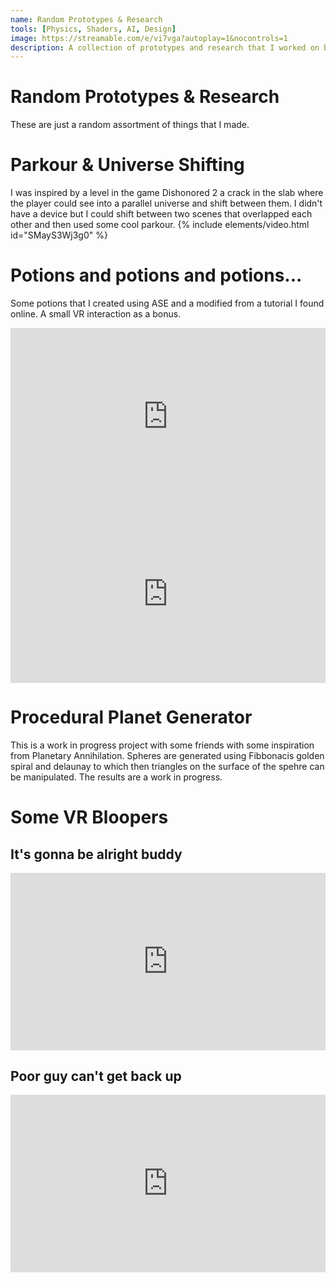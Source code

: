 ```yaml
---
name: Random Prototypes & Research
tools: [Physics, Shaders, AI, Design]
image: https://streamable.com/e/vi7vga?autoplay=1&nocontrols=1
description: A collection of prototypes and research that I worked on but didn't end up finishing or would like to go back to and finish one day.
---
```


# Random Prototypes & Research
These are just a random assortment of things that I made.

# Parkour & Universe Shifting
I was inspired by a level in the game Dishonored 2 a crack in the slab where the player could see into a parallel universe and shift between them. I didn't have a device but I could shift between two scenes that overlapped each other and then used some cool parkour.
{% include elements/video.html id="SMayS3Wj3g0" %}

# Potions and potions and potions...  
Some potions that I created using ASE and a modified from a tutorial I found online. A small VR interaction as a bonus. 
<div style="width:100%;height:0px;position:relative;padding-bottom:56.250%;"><iframe src="https://streamable.com/e/ltuy92?autoplay=1" frameborder="0" width="100%" height="100%" allowfullscreen allow="autoplay" style="width:100%;height:100%;position:absolute;left:0px;top:0px;overflow:hidden;"></iframe></div>
<div style="width:100%;height:0px;position:relative;padding-bottom:56.250%;"><iframe src="https://streamable.com/e/4qczgr?autoplay=1&nocontrols=1" frameborder="0" width="100%" height="100%" allowfullscreen allow="autoplay" style="width:100%;height:100%;position:absolute;left:0px;top:0px;overflow:hidden;"></iframe></div>

# Procedural Planet Generator 
This is a work in progress project with some friends with some inspiration from Planetary Annihilation. Spheres are generated using Fibbonacis golden spiral and delaunay to which then triangles on the surface of the spehre can be manipulated. The results are a work in progress.

# Some VR Bloopers
## It's gonna be alright buddy
<div style="width:100%;height:0px;position:relative;padding-bottom:56.250%;"><iframe src="https://streamable.com/e/5sf3du?autoplay=1&nocontrols=1" frameborder="0" width="100%" height="100%" allowfullscreen allow="autoplay" style="width:100%;height:100%;position:absolute;left:0px;top:0px;overflow:hidden;"></iframe></div>

## Poor guy can't get back up
<div style="width:100%;height:0px;position:relative;padding-bottom:56.250%;"><iframe src="https://streamable.com/e/g5o80d?autoplay=1&nocontrols=1" frameborder="0" width="100%" height="100%" allowfullscreen allow="autoplay" style="width:100%;height:100%;position:absolute;left:0px;top:0px;overflow:hidden;"></iframe></div>
